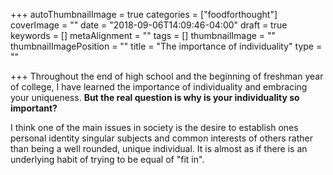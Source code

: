 +++
autoThumbnailImage = true
categories = ["foodforthought"]
coverImage = ""
date = "2018-09-06T14:09:46-04:00"
draft = true
keywords = []
metaAlignment = ""
tags = []
thumbnailImage = ""
thumbnailImagePosition = ""
title = "The importance of individuality"
type = ""

+++
Throughout the end of high school and the beginning of freshman year of college, I have learned the importance of individuality and embracing your uniqueness. **But the real question is why is your individuality so important?** 

<!--more-->

  
I think one of the main issues in society is the desire to establish ones personal identity singular subjects and common interests of others rather than being a well rounded, unique individual.  It is almost as if there is an underlying habit of trying to be equal of "fit in". 